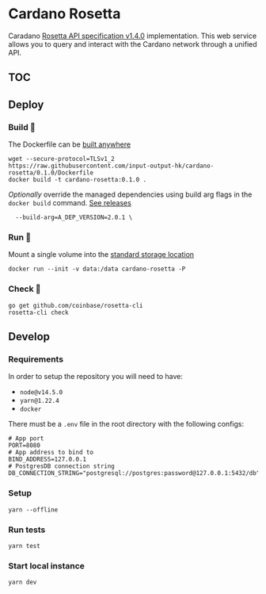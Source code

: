 # Cardano Rosetta

Caradano [Rosetta API specification v1.4.0](https://github.com/coinbase/rosetta-specifications) implementation.
This web service allows you to query and interact with the Cardano network through a unified API.

## TOC

## Deploy

### Build :construction:
The Dockerfile can be [built anywhere](https://www.rosetta-api.org/docs/node_deployment.html#build-anywhere)

```console
wget --secure-protocol=TLSv1_2 https://raw.githubusercontent.com/input-output-hk/cardano-rosetta/0.1.0/Dockerfile
docker build -t cardano-rosetta:0.1.0 .
``` 
_Optionally_ override the managed dependencies using build arg flags in the `docker build` command. [See releases](docs/MAINTAINER.md#Internal-Software) 
```console
  --build-arg=A_DEP_VERSION=2.0.1 \
```

### Run :construction:
Mount a single volume into the [standard storage location](https://www.rosetta-api.org/docs/standard_storage_location.html)
```console
docker run --init -v data:/data cardano-rosetta -P
```
### Check  :construction:
```console
go get github.com/coinbase/rosetta-cli
rosetta-cli check
```

## Develop

### Requirements

In order to setup the repository you will need to have:

- `node@v14.5.0`
- `yarn@1.22.4`
- `docker`

There must be a `.env` file in the root directory with the following configs:
```
# App port
PORT=8080
# App address to bind to
BIND_ADDRESS=127.0.0.1
# PostgresDB connection string
DB_CONNECTION_STRING="postgresql://postgres:password@127.0.0.1:5432/db"
```

### Setup

```
yarn --offline
```

### Run tests

```
yarn test
```

### Start local instance

```
yarn dev
```
